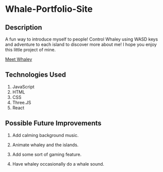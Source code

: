# Whale-Portfolio-Site

## Description
A fun way to introduce myself to people! 
Control Whaley using WASD keys and adventure to each island to discover more about me!
I hope you enjoy this little project of mine.

[Meet Whaley](https://whale-portfolio-site.vercel.app)

## Technologies Used
1. JavaScript
2. HTML
3. CSS
4. Three.JS
5. React

## Possible Future Improvements
1. Add calming background music.

2. Animate whaley and the islands.

3. Add some sort of gaming feature.

4. Have whaley occasionally do a whale sound.


